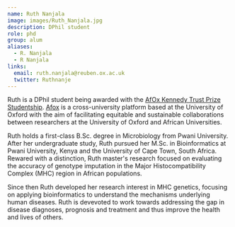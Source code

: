 ```yaml
---
name: Ruth Nanjala
image: images/Ruth_Nanjala.jpg
description: DPhil student
role: phd
group: alum
aliases:
  - R. Nanjala
  - R Nanjala
links:
  email: ruth.nanjala@reuben.ox.ac.uk
  twitter: Ruthnanje
---
```

Ruth is a DPhil student being awarded with the [AfOx Kennedy Trust Prize Studentship](https://www.kennedy.ox.ac.uk/study-with-us/the-afox-kennedy-trust-prize-studentship-1). [Afox](https://www.afox.ox.ac.uk/) is a cross-university platform based at the University of Oxford with the aim of facilitating equitable and sustainable collaborations between researchers at the University of Oxford and African Universities.

Ruth holds a first-class B.Sc. degree in Microbiology from Pwani University. After her undergraduate study, Ruth pursued her M.Sc. in Bioinformatics at Pwani University, Kenya and the University of Cape Town, South Africa. Rewared with a distinction, Ruth master's research focused on evaluating the accuracy of genotype imputation in the Major Histocompatibility Complex (MHC) region in  African populations. 

Since then Ruth developed her research interest in MHC genetics, focusing on applying bioinformatics to understand the mechanisms underlying human diseases. Ruth is devevoted to work towards addressing the gap in disease diagnoses, prognosis and treatment and thus improve the health and lives of others.

